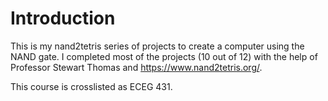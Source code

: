 # Introduction
This is my nand2tetris series of projects to create a computer using the NAND gate. I completed most of the projects (10 out of 12) with the help of Professor Stewart Thomas and https://www.nand2tetris.org/.

This course is crosslisted as ECEG 431.
